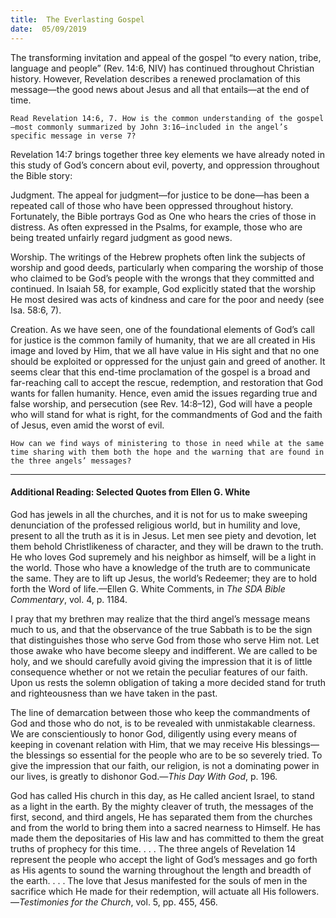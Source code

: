 ```yaml
---
title:  The Everlasting Gospel
date:  05/09/2019
---
```


The transforming invitation and appeal of the gospel “to every nation, tribe, language and people” (Rev. 14:6, NIV) has continued throughout Christian history. However, Revelation describes a renewed proclamation of this message—the good news about Jesus and all that entails—at the end of time.

`Read Revelation 14:6, 7. How is the common understanding of the gospel—most commonly summarized by John 3:16—included in the angel’s specific message in verse 7?`

Revelation 14:7 brings together three key elements we have already noted in this study of God’s concern about evil, poverty, and oppression throughout the Bible story:

Judgment. The appeal for judgment—for justice to be done—has been a repeated call of those who have been oppressed throughout history. Fortunately, the Bible portrays God as One who hears the cries of those in distress. As often expressed in the Psalms, for example, those who are being treated unfairly regard judgment as good news.

Worship. The writings of the Hebrew prophets often link the subjects of worship and good deeds, particularly when comparing the worship of those who claimed to be God’s people with the wrongs that they committed and continued. In Isaiah 58, for example, God explicitly stated that the worship He most desired was acts of kindness and care for the poor and needy (see Isa. 58:6, 7).

Creation. As we have seen, one of the foundational elements of God’s call for justice is the common family of humanity, that we are all created in His image and loved by Him, that we all have value in His sight and that no one should be exploited or oppressed for the unjust gain and greed of another. It seems clear that this end-time proclamation of the gospel is a broad and far-reaching call to accept the rescue, redemption, and restoration that God wants for fallen humanity. Hence, even amid the issues regarding true and false worship, and persecution (see Rev. 14:8–12), God will have a people who will stand for what is right, for the commandments of God and the faith of Jesus, even amid the worst of evil.

`How can we find ways of ministering to those in need while at the same time sharing with them both the hope and the warning that are found in the three angels’ messages?`

---

#### Additional Reading: Selected Quotes from Ellen G. White

God has jewels in all the churches, and it is not for us to make sweeping denunciation of the professed religious world, but in humility and love, present to all the truth as it is in Jesus. Let men see piety and devotion, let them behold Christlikeness of character, and they will be drawn to the truth. He who loves God supremely and his neighbor as himself, will be a light in the world. Those who have a knowledge of the truth are to communicate the same. They are to lift up Jesus, the world’s Redeemer; they are to hold forth the Word of life.—Ellen G. White Comments, in _The SDA Bible Commentary_, vol. 4, p. 1184.

I pray that my brethren may realize that the third angel’s message means much to us, and that the observance of the true Sabbath is to be the sign that distinguishes those who serve God from those who serve Him not. Let those awake who have become sleepy and indifferent. We are called to be holy, and we should carefully avoid giving the impression that it is of little consequence whether or not we retain the peculiar features of our faith. Upon us rests the solemn obligation of taking a more decided stand for truth and righteousness than we have taken in the past. 

The line of demarcation between those who keep the commandments of God and those who do not, is to be revealed with unmistakable clearness. We are conscientiously to honor God, diligently using every means of keeping in covenant relation with Him, that we may receive His blessings—the blessings so essential for the people who are to be so severely tried. To give the impression that our faith, our religion, is not a dominating power in our lives, is greatly to dishonor God.—_This Day With God_, p. 196. 

God has called His church in this day, as He called ancient Israel, to stand as a light in the earth. By the mighty cleaver of truth, the messages of the first, second, and third angels, He has separated them from the churches and from the world to bring them into a sacred nearness to Himself. He has made them the depositaries of His law and has committed to them the great truths of prophecy for this time. . . . The three angels of Revelation 14 represent the people who accept the light of God’s messages and go forth as His agents to sound the warning throughout the length and breadth of the earth. . . . The love that Jesus manifested for the souls of men in the sacrifice which He made for their redemption, will actuate all His followers.—_Testimonies for the Church_, vol. 5, pp. 455, 456.